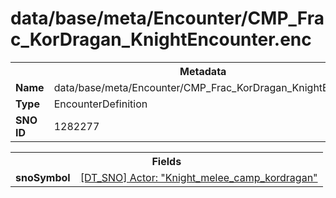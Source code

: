 <h1>data/base/meta/Encounter/CMP_Frac_KorDragan_KnightEncounter.enc</h1><table><tr><th colspan="100%">Metadata</th></tr><tr><td><b>Name</b></td><td>data/base/meta/Encounter/CMP_Frac_KorDragan_KnightEncounter.enc</td></tr><tr><td><b>Type</b></td><td>EncounterDefinition</td></tr><tr><td><b>SNO ID</b></td><td>1282277</td></tr></table>

<table><tr><th colspan="100%">Fields</th></tr><tr><td><b>snoSymbol</b></td><td><a href="..\Actor\Knight_melee_camp_kordragan.acr.md">[DT_SNO] Actor: "Knight_melee_camp_kordragan"</a></td></tr></table>

